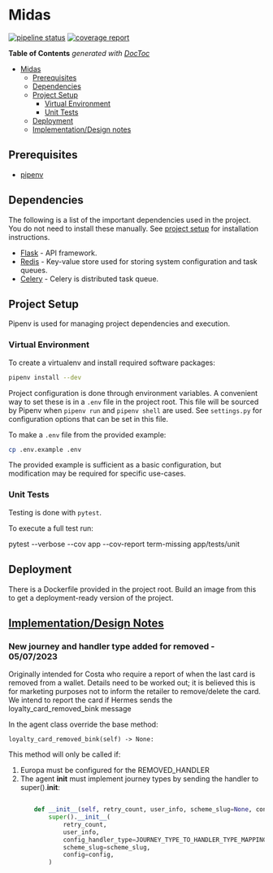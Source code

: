 # Midas


[![pipeline status](https://git.bink.com/Olympus/midas/badges/develop/pipeline.svg)](https://git.bink.com/Olympus/midas/commits/develop) [![coverage report](https://git.bink.com/Olympus/midas/badges/develop/coverage.svg)](https://git.bink.com/Olympus/midas/commits/develop)


<!-- START doctoc generated TOC please keep comment here to allow auto update -->
<!-- DON'T EDIT THIS SECTION, INSTEAD RE-RUN doctoc TO UPDATE -->
**Table of Contents**  *generated with [DocToc](https://github.com/thlorenz/doctoc)*

- [Midas](#midas)
  - [Prerequisites](#prerequisites)
  - [Dependencies](#dependencies)
  - [Project Setup](#project-setup)
    - [Virtual Environment](#virtual-environment)
    - [Unit Tests](#unit-tests)
  - [Deployment](#deployment)
  - [Implementation/Design notes](#implementationdesign-notes)


<!-- END doctoc generated TOC please keep comment here to allow auto update -->

## Prerequisites

- [pipenv](https://docs.pipenv.org)

## Dependencies

The following is a list of the important dependencies used in the project. You do not need to install these manually. See [project setup](#project-setup) for installation instructions.

- [Flask](http://flask.pocoo.org) - API framework.
- [Redis](https://redis-py.readthedocs.io/en/latest) - Key-value store used for storing system configuration and task queues.
- [Celery](https://docs.celeryproject.org/en/stable/index.html) - Celery is distributed task queue.


## Project Setup

Pipenv is used for managing project dependencies and execution.

### Virtual Environment

To create a virtualenv and install required software packages:

```bash
pipenv install --dev
```

Project configuration is done through environment variables. A convenient way to set these is in a `.env` file in the project root. This file will be sourced by Pipenv when `pipenv run` and `pipenv shell` are used. See `settings.py` for configuration options that can be set in this file.

To make a `.env` file from the provided example:

```bash
cp .env.example .env
```

The provided example is sufficient as a basic configuration, but modification may be required for specific use-cases.

### Unit Tests

Testing is done with `pytest`.

To execute a full test run:

pytest --verbose --cov app --cov-report term-missing app/tests/unit

## Deployment

There is a Dockerfile provided in the project root. Build an image from this to get a deployment-ready version of the project.

## [Implementation/Design Notes]()

### New journey and handler type added for removed - 05/07/2023

Originally intended for Costa who require a report of when the last card is removed
from a wallet. Details need to be worked out; it is believed this is for marketing purposes
not to inform the retailer to remove/delete the card.  We intend to report the card if Hermes
sends the loyalty_card_removed_bink message

In the agent class override the base method:

  ```loyalty_card_removed_bink(self) -> None:```

This method will only be called if:
1. Europa must be configured for the REMOVED_HANDLER
2. The agent __init__ must implement journey types by sending the handler to super().__init__:
```python

       def __init__(self, retry_count, user_info, scheme_slug=None, config=None):
           super().__init__(
               retry_count,
               user_info,
               config_handler_type=JOURNEY_TYPE_TO_HANDLER_TYPE_MAPPING[user_info["journey_type"]],
               scheme_slug=scheme_slug,
               config=config,
           )
```

        
